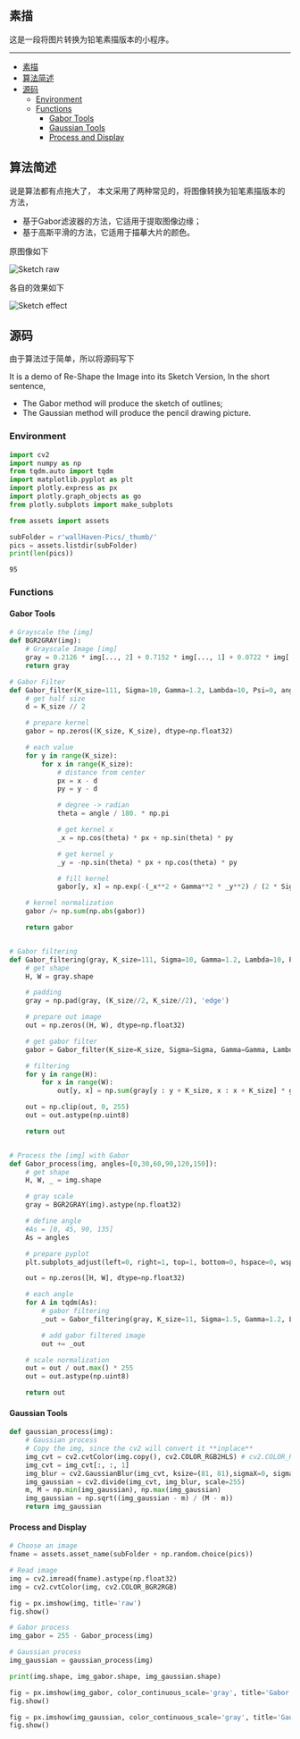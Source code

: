 ## 素描

这是一段将图片转换为铅笔素描版本的小程序。

---

- [素描](#素描)
- [算法简述](#算法简述)
- [源码](#源码)
  - [Environment](#environment)
  - [Functions](#functions)
    - [Gabor Tools](#gabor-tools)
    - [Gaussian Tools](#gaussian-tools)
    - [Process and Display](#process-and-display)

## 算法简述

说是算法都有点拖大了，
本文采用了两种常见的，将图像转换为铅笔素描版本的方法，

- 基于Gabor滤波器的方法，它适用于提取图像边缘；
- 基于高斯平滑的方法，它适用于描摹大片的颜色。

原图像如下

![Sketch raw](./sketch-raw.png)

各自的效果如下

![Sketch effect](./sketch-effect.png)

## 源码

由于算法过于简单，所以将源码写下

It is a demo of Re-Shape the Image into its Sketch Version,
In the short sentence,

- The Gabor method will produce the sketch of outlines;
- The Gaussian method will produce the pencil drawing picture.

### Environment


```python
import cv2
import numpy as np
from tqdm.auto import tqdm
import matplotlib.pyplot as plt
import plotly.express as px
import plotly.graph_objects as go
from plotly.subplots import make_subplots

from assets import assets
```


```python
subFolder = r'wallHaven-Pics/_thumb/'
pics = assets.listdir(subFolder)
print(len(pics))
```

    95


### Functions

#### Gabor Tools


```python
# Grayscale the [img]
def BGR2GRAY(img):
    # Grayscale Image [img]
    gray = 0.2126 * img[..., 2] + 0.7152 * img[..., 1] + 0.0722 * img[..., 0]
    return gray

# Gabor Filter
def Gabor_filter(K_size=111, Sigma=10, Gamma=1.2, Lambda=10, Psi=0, angle=0):
    # get half size
    d = K_size // 2

    # prepare kernel
    gabor = np.zeros((K_size, K_size), dtype=np.float32)

    # each value
    for y in range(K_size):
        for x in range(K_size):
            # distance from center
            px = x - d
            py = y - d

            # degree -> radian
            theta = angle / 180. * np.pi

            # get kernel x
            _x = np.cos(theta) * px + np.sin(theta) * py

            # get kernel y
            _y = -np.sin(theta) * px + np.cos(theta) * py

            # fill kernel
            gabor[y, x] = np.exp(-(_x**2 + Gamma**2 * _y**2) / (2 * Sigma**2)) * np.cos(2*np.pi*_x/Lambda + Psi)

    # kernel normalization
    gabor /= np.sum(np.abs(gabor))

    return gabor


# Gabor filtering
def Gabor_filtering(gray, K_size=111, Sigma=10, Gamma=1.2, Lambda=10, Psi=0, angle=0):
    # get shape
    H, W = gray.shape

    # padding
    gray = np.pad(gray, (K_size//2, K_size//2), 'edge')

    # prepare out image
    out = np.zeros((H, W), dtype=np.float32)

    # get gabor filter
    gabor = Gabor_filter(K_size=K_size, Sigma=Sigma, Gamma=Gamma, Lambda=Lambda, Psi=0, angle=angle)

    # filtering
    for y in range(H):
        for x in range(W):
            out[y, x] = np.sum(gray[y : y + K_size, x : x + K_size] * gabor)

    out = np.clip(out, 0, 255)
    out = out.astype(np.uint8)

    return out


# Process the [img] with Gabor
def Gabor_process(img, angles=[0,30,60,90,120,150]):
    # get shape
    H, W, _ = img.shape

    # gray scale
    gray = BGR2GRAY(img).astype(np.float32)

    # define angle
    #As = [0, 45, 90, 135]
    As = angles

    # prepare pyplot
    plt.subplots_adjust(left=0, right=1, top=1, bottom=0, hspace=0, wspace=0.2)

    out = np.zeros([H, W], dtype=np.float32)

    # each angle
    for A in tqdm(As):
        # gabor filtering
        _out = Gabor_filtering(gray, K_size=11, Sigma=1.5, Gamma=1.2, Lambda=3, angle=A)

        # add gabor filtered image
        out += _out

    # scale normalization
    out = out / out.max() * 255
    out = out.astype(np.uint8)

    return out
```

#### Gaussian Tools


```python
def gaussian_process(img):
    # Gaussian process
    # Copy the img, since the cv2 will convert it **inplace**
    img_cvt = cv2.cvtColor(img.copy(), cv2.COLOR_RGB2HLS) # cv2.COLOR_RGB2GRAY)
    img_cvt = img_cvt[:, :, 1]
    img_blur = cv2.GaussianBlur(img_cvt, ksize=(81, 81),sigmaX=0, sigmaY=0)
    img_gaussian = cv2.divide(img_cvt, img_blur, scale=255)
    m, M = np.min(img_gaussian), np.max(img_gaussian)
    img_gaussian = np.sqrt((img_gaussian - m) / (M - m))
    return img_gaussian
```

#### Process and Display


```python
# Choose an image
fname = assets.asset_name(subFolder + np.random.choice(pics))

# Read image
img = cv2.imread(fname).astype(np.float32)
img = cv2.cvtColor(img, cv2.COLOR_BGR2RGB)

fig = px.imshow(img, title='raw')
fig.show()

# Gabor process
img_gabor = 255 - Gabor_process(img)

# Gaussian process
img_gaussian = gaussian_process(img)

print(img.shape, img_gabor.shape, img_gaussian.shape)

fig = px.imshow(img_gabor, color_continuous_scale='gray', title='Gabor')
fig.show()

fig = px.imshow(img_gaussian, color_continuous_scale='gray', title='Gaussian')
fig.show()
```